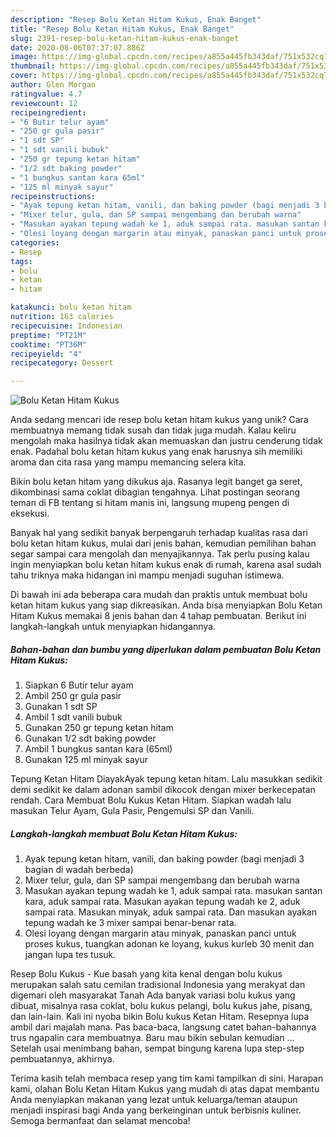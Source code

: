 ```yaml
---
description: "Resep Bolu Ketan Hitam Kukus, Enak Banget"
title: "Resep Bolu Ketan Hitam Kukus, Enak Banget"
slug: 2391-resep-bolu-ketan-hitam-kukus-enak-banget
date: 2020-08-06T07:37:07.886Z
image: https://img-global.cpcdn.com/recipes/a855a445fb343daf/751x532cq70/bolu-ketan-hitam-kukus-foto-resep-utama.jpg
thumbnail: https://img-global.cpcdn.com/recipes/a855a445fb343daf/751x532cq70/bolu-ketan-hitam-kukus-foto-resep-utama.jpg
cover: https://img-global.cpcdn.com/recipes/a855a445fb343daf/751x532cq70/bolu-ketan-hitam-kukus-foto-resep-utama.jpg
author: Glen Morgan
ratingvalue: 4.7
reviewcount: 12
recipeingredient:
- "6 Butir telur ayam"
- "250 gr gula pasir"
- "1 sdt SP"
- "1 sdt vanili bubuk"
- "250 gr tepung ketan hitam"
- "1/2 sdt baking powder"
- "1 bungkus santan kara 65ml"
- "125 ml minyak sayur"
recipeinstructions:
- "Ayak tepung ketan hitam, vanili, dan baking powder (bagi menjadi 3 bagian di wadah berbeda)"
- "Mixer telur, gula, dan SP sampai mengembang dan berubah warna"
- "Masukan ayakan tepung wadah ke 1, aduk sampai rata. masukan santan kara, aduk sampai rata. Masukan ayakan tepung wadah ke 2, aduk sampai rata. Masukan minyak, aduk sampai rata. Dan masukan ayakan tepung wadah ke 3 mixer sampai benar-benar rata."
- "Olesi loyang dengan margarin atau minyak, panaskan panci untuk proses kukus, tuangkan adonan ke loyang, kukus kurleb 30 menit dan jangan lupa tes tusuk."
categories:
- Resep
tags:
- bolu
- ketan
- hitam

katakunci: bolu ketan hitam 
nutrition: 163 calories
recipecuisine: Indonesian
preptime: "PT21M"
cooktime: "PT36M"
recipeyield: "4"
recipecategory: Dessert

---
```



![Bolu Ketan Hitam Kukus](https://img-global.cpcdn.com/recipes/a855a445fb343daf/751x532cq70/bolu-ketan-hitam-kukus-foto-resep-utama.jpg)

Anda sedang mencari ide resep bolu ketan hitam kukus yang unik? Cara membuatnya memang tidak susah dan tidak juga mudah. Kalau keliru mengolah maka hasilnya tidak akan memuaskan dan justru cenderung tidak enak. Padahal bolu ketan hitam kukus yang enak harusnya sih memiliki aroma dan cita rasa yang mampu memancing selera kita.

Bikin bolu ketan hitam yang dikukus aja. Rasanya legit banget ga seret, dikombinasi sama coklat dibagian tengahnya. Lihat postingan seorang teman di FB tentang si hitam manis ini, langsung mupeng pengen di eksekusi.

Banyak hal yang sedikit banyak berpengaruh terhadap kualitas rasa dari bolu ketan hitam kukus, mulai dari jenis bahan, kemudian pemilihan bahan segar sampai cara mengolah dan menyajikannya. Tak perlu pusing kalau ingin menyiapkan bolu ketan hitam kukus enak di rumah, karena asal sudah tahu triknya maka hidangan ini mampu menjadi suguhan istimewa.


Di bawah ini ada beberapa cara mudah dan praktis untuk membuat bolu ketan hitam kukus yang siap dikreasikan. Anda bisa menyiapkan Bolu Ketan Hitam Kukus memakai 8 jenis bahan dan 4 tahap pembuatan. Berikut ini langkah-langkah untuk menyiapkan hidangannya.

<!--inarticleads1-->

##### Bahan-bahan dan bumbu yang diperlukan dalam pembuatan Bolu Ketan Hitam Kukus:

1. Siapkan 6 Butir telur ayam
1. Ambil 250 gr gula pasir
1. Gunakan 1 sdt SP
1. Ambil 1 sdt vanili bubuk
1. Gunakan 250 gr tepung ketan hitam
1. Gunakan 1/2 sdt baking powder
1. Ambil 1 bungkus santan kara (65ml)
1. Gunakan 125 ml minyak sayur


Tepung Ketan Hitam DiayakAyak tepung ketan hitam. Lalu masukkan sedikit demi sedikit ke dalam adonan sambil dikocok dengan mixer berkecepatan rendah. Cara Membuat Bolu Kukus Ketan Hitam. Siapkan wadah lalu masukan Telur Ayam, Gula Pasir, Pengemulsi SP dan Vanili. 

<!--inarticleads2-->

##### Langkah-langkah membuat Bolu Ketan Hitam Kukus:

1. Ayak tepung ketan hitam, vanili, dan baking powder (bagi menjadi 3 bagian di wadah berbeda)
1. Mixer telur, gula, dan SP sampai mengembang dan berubah warna
1. Masukan ayakan tepung wadah ke 1, aduk sampai rata. masukan santan kara, aduk sampai rata. Masukan ayakan tepung wadah ke 2, aduk sampai rata. Masukan minyak, aduk sampai rata. Dan masukan ayakan tepung wadah ke 3 mixer sampai benar-benar rata.
1. Olesi loyang dengan margarin atau minyak, panaskan panci untuk proses kukus, tuangkan adonan ke loyang, kukus kurleb 30 menit dan jangan lupa tes tusuk.


Resep Bolu Kukus - Kue basah yang kita kenal dengan bolu kukus merupakan salah satu cemilan tradisional Indonesia yang merakyat dan digemari oleh masyarakat Tanah Ada banyak variasi bolu kukus yang dibuat, misalnya rasa coklat, bolu kukus pelangi, bolu kukus jahe, pisang, dan lain-lain. Kali ini nyoba bikin Bolu kukus Ketan Hitam. Resepnya lupa ambil dari majalah mana. Pas baca-baca, langsung catet bahan-bahannya trus ngapalin cara membuatnya. Baru mau bikin sebulan kemudian … Setelah usai menimbang bahan, sempat bingung karena lupa step-step pembuatannya, akhirnya. 

Terima kasih telah membaca resep yang tim kami tampilkan di sini. Harapan kami, olahan Bolu Ketan Hitam Kukus yang mudah di atas dapat membantu Anda menyiapkan makanan yang lezat untuk keluarga/teman ataupun menjadi inspirasi bagi Anda yang berkeinginan untuk berbisnis kuliner. Semoga bermanfaat dan selamat mencoba!
